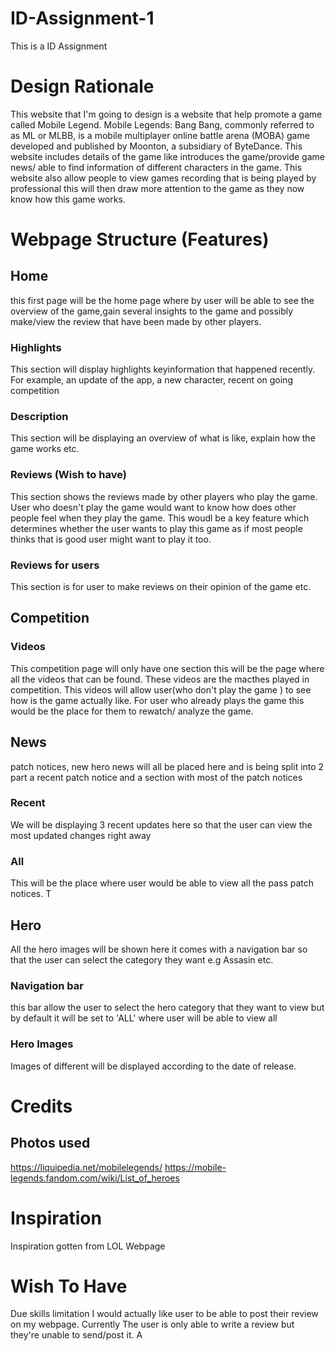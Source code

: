 # ID-Assignment-1
This is a ID Assignment
# Design Rationale
This website that I'm going to design is a website that help promote a game called Mobile Legend. Mobile Legends: Bang Bang, commonly referred to as ML or MLBB, is a mobile multiplayer online battle arena (MOBA) game developed and published by Moonton, a subsidiary of ByteDance. This website includes details of the game like introduces the game/provide game news/ able to find information of different characters in the game. This website also allow people to view games recording that is being played by professional this will then draw more attention to the game as they now know how this game works.


# Webpage Structure (Features)
## Home
this first page will be the home page where by user will be able to see the overview of the game,gain several insights to the game and possibly make/view the review that have been made by other players.
### Highlights
This section will display highlights keyinformation that happened recently. For example, an update of the app, a new character, recent on going competition
### Description
This section will be displaying an overview of what is like, explain how the game works etc.
### Reviews (Wish to have)
This section shows the reviews made by other players who play the game. User who doesn't play the game would want to know how does other people feel when they play the game. This woudl be  a key feature which determines whether the user wants to play this game as if most people thinks that is good user might want to play it too.
### Reviews for users
This section is for user to make reviews on their opinion of the game etc.
## Competition
### Videos
This competition page will only have one section this will be the  page where all the videos that can be found. These videos are the macthes played in competition. This videos will allow user(who don't play the game ) to see how is the game actually like. For user who  already plays the game this would be the place for them to rewatch/ analyze the game.
## News
patch notices, new hero news will all be placed here and is being split into 2 part a recent patch notice and a section with most of  the patch notices
### Recent
We will be displaying 3 recent updates here so that the user can view the most updated changes right away
### All 
This will be the place where user would be able to view all the pass patch notices. T
## Hero
All the hero images will be shown here it comes with a navigation bar so that the user can select the category they want e.g Assasin etc.
### Navigation bar
this bar allow the user to select the hero category that they want to view but by default it will be set to 'ALL' where user will be able to view all 
### Hero Images
Images of different will be displayed according to the date of release.
# Credits
## Photos used
https://liquipedia.net/mobilelegends/
https://mobile-legends.fandom.com/wiki/List_of_heroes

# Inspiration
Inspiration gotten from LOL Webpage
# Wish To Have
Due skills limitation I would actually like user to be able to post their review on my webpage. Currently The user is only able to write a review but they're unable to send/post it.
A






